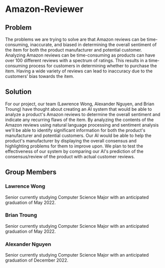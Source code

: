 # Amazon-Reviewer
## Problem
The problems we are trying to solve are that Amazon reviews can be time-consuming,
inaccurate, and biased in determining the overall sentiment of the item for both the product
manufacturer and potential customer. Analyzing Amazon reviews can be time-consuming as products can have over 100 different reviews with a spectrum of ratings. This results in a
time-consuming process for customers in determining whether to purchase the item. Having 
a wide variety of reviews can lead to inaccuracy due to the customers’ bias towards the item.
## Solution
For our project, our team (Lawrence Wong, Alexander Nguyen, and Brian Troung) have thought about creating an AI system that would be able to analyze a product's Amazon reviews to determine the overall sentiment and indicate any recurring flaws of the item. By analyzing the contents of the Amazon reviews using natural language processing and sentiment analysis we'll be able to identify significant information for both the product's manufacturer and potential customers. Our AI would be able to help the product's manufacturer by displaying the overall consensus and highlighting problems for them to improve upon. We plan to test the effectiveness of our system by comparing our AI's prediction of the consensus/review of the product with actual customer reviews.
## Group Members 
### Lawrence Wong 
Senior currently studying Computer Science Major with an anticipated graduation of May 2022.
### Brian Troung
Senior currently studying Computer Science Major with an anticipated graduation of May 2022. 
### Alexander Nguyen 
Senior currently studying Computer Science Major with an anticipated graduation of December 2022.  

